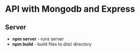 # API with Mongodb and Express
## Server
* **npm server** - runs server
* **npm build** - build files to dist/ directory

